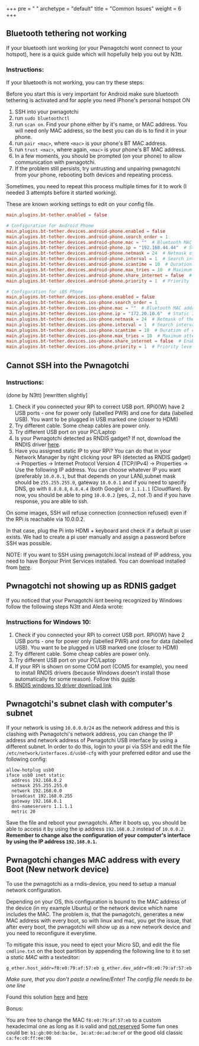 +++
pre = "<i class='fas fa-book-medical'></i> "
archetype = "default"
title = "Common Issues"
weight = 6
+++

## Bluetooth tethering not working

If your bluetooth isnt working (or your Pwnagotchi wont connect to your hotspot), here is a quick guide which will hopefully help you out by N3tt.

### Instructions:

If your bluetooth is not working, you can try these steps:

Before you start this is very important for Android make sure bluetooth tethering is activated and for apple you need iPhone's personal hotspot ON

1. SSH into your pwnagotchi
2. run `sudo bluetoothctl`
3. run `scan on`. Find your phone either by it's name, or MAC address. You will need only MAC address, so the best you can do is to find it in your phone.
4. run `pair <mac>`, where `<mac>` is your phone's BT MAC address.
5. run `trust <mac>`, where again, `<mac>` is your phone's BT MAC address.
6. In a few moments, you should be prompted (on your phone) to allow communication with pwnagotchi.
7. If the problem still persists, try untrusting and unpairing pwnagotchi from your phone, rebooting both devices and repeating process.

Sometimes, you need to repeat this process multiple times for it to work (I needed 3 attempts before it started working).

These are known working settings to edit on your config file.

```toml
main.plugins.bt-tether.enabled = false

# Configuration for Android Phone
main.plugins.bt-tether.devices.android-phone.enabled = false
main.plugins.bt-tether.devices.android-phone.search_order = 1
main.plugins.bt-tether.devices.android-phone.mac = ""  # Bluetooth MAC address of the Android phone
main.plugins.bt-tether.devices.android-phone.ip = "192.168.44.44"  # Static IP of the Pwnagotchi
main.plugins.bt-tether.devices.android-phone.netmask = 24  # Netmask of the PAN
main.plugins.bt-tether.devices.android-phone.interval = 1  # Search interval in minutes
main.plugins.bt-tether.devices.android-phone.scantime = 10  # Duration of each search in seconds
main.plugins.bt-tether.devices.android-phone.max_tries = 10  # Maximum attempts to find the phone
main.plugins.bt-tether.devices.android-phone.share_internet = false  # Enable internet sharing via Bluetooth
main.plugins.bt-tether.devices.android-phone.priority = 1  # Priority level for tethering
```

```toml
# Configuration for iOS Phone
main.plugins.bt-tether.devices.ios-phone.enabled = false
main.plugins.bt-tether.devices.ios-phone.search_order = 1
main.plugins.bt-tether.devices.ios-phone.mac = ""  # Bluetooth MAC address of the iOS phone
main.plugins.bt-tether.devices.ios-phone.ip = "172.20.10.6"  # Static IP of the Pwnagotchi when tethered to iOS
main.plugins.bt-tether.devices.ios-phone.netmask = 24  # Netmask of the PAN
main.plugins.bt-tether.devices.ios-phone.interval = 1  # Search interval in minutes
main.plugins.bt-tether.devices.ios-phone.scantime = 10  # Duration of each search in seconds
main.plugins.bt-tether.devices.ios-phone.max_tries = 10  # Maximum attempts to find the phone
main.plugins.bt-tether.devices.ios-phone.share_internet = false  # Enable internet sharing via Bluetooth
main.plugins.bt-tether.devices.ios-phone.priority = 1  # Priority level for tethering
```

## Cannot SSH into the Pwnagotchi

### Instructions:

(done by N3tt) [rewritten slightly]

1. Check if you connected your RPi to correct USB port. RPi0(W) have 2 USB ports - one for power only (labelled PWR) and one for data (labelled USB). You want to be plugged in USB marked one (closer to HDMI)
2. Try different cable. Some cheap cables are power only.
3. Try different USB port on your PC/Laptop
4. Is your Pwnagotchi detected as RNDIS gadget? If not, download the RNDIS driver [here](https://modclouddownloadprod.blob.core.windows.net/shared/mod-rndis-driver-windows.zip).
5. Have you assigned static IP to your RPi? You can do that in your Network Manager by right clicking your RPi (detected as RNDIS gadget) -> Properties -> Internet Protocol Version 4 (TCP/IPv4) -> Properties -> Use the following IP address. You can choose whatever IP you want (preferably `10.0.0.1`, but that depends on your LAN),subnet mask should be `255.255.255.0`, gateway `10.0.0.1` and if you need to specify DNS, go with `8.8.8.8`, `8.8.4.4` (both Google) or `1.1.1.1` (Cloudflare). By now, you should be able to ping `10.0.0.2` (yes, .2, not .1) and if you have response, you are able to ssh.

On some images, SSH will refuse connection (connection refused) even if the RPi is reachable via 10.0.0.2.

In that case, plug the Pi into HDMI + keyboard and check if a default pi user exists.
We had to create a pi user manually and assign a password before SSH was possible.

NOTE:
If you want to SSH using pwnagotchi.local instead of IP address, you need to have Bonjour Print Services installed. You can download installed from [here](https://support.apple.com/kb/DL999?viewlocale=en_US&locale=en_US).

## Pwnagotchi not showing up as RDNIS gadget

If you noticed that your Pwnagotchi isnt beeing recognized by Windows follow the following steps N3tt and Aleda wrote:

### Instructions for Windows 10:

1. Check if you connected your RPi to correct USB port. RPi0(W) have 2 USB ports - one for power only (labelled PWR) and one for data (labelled USB). You want to be plugged in USB marked one (closer to HDMI)
2. Try different cable. Some cheap cables are power only.
3. Try different USB port on your PC/Laptop
4. If your RPi is shown on some COM port (COM5 for example), you need to install RNDIS drivers (because Windows doesn't install those automatically for some reason). Follow this [guide](https://www.factoryforward.com/pi-zero-w-headless-setup-windows10-rndis-driver-issue-resolved/).
5. [RNDIS windows 10 driver download link](https://modclouddownloadprod.blob.core.windows.net/shared/mod-rndis-driver-windows.zip)

## Pwnagotchi's subnet clash with computer's subnet

If your network is using `10.0.0.0/24` as the network address and this is clashing with Pwnagotchi's network address, you can change the IP address and network address of Pwnagotchi USB interface by using a different subnet. In order to do this, login to your pi via SSH and edit the file `/etc/network/interfaces.d/usb0-cfg` with your preferred editor and use the following config:

```
allow-hotplug usb0
iface usb0 inet static
  address 192.168.0.2
  netmask 255.255.255.0
  network 192.168.0.0
  broadcast 192.168.0.255
  gateway 192.168.0.1
  dns-nameservers 1.1.1.1
  metric 20
```

Save the file and reboot your pwnagotchi. After it boots up, you should be able to access it by using the ip address `192.168.0.2` instead of `10.0.0.2`. **Remember to change also the configuration of your computer's interface by using the IP address `192.168.0.1`.**

## Pwnagotchi changes MAC address with every Boot (New network device)

To use the pwnagotchi as a rndis-device, you need to setup a manual network configuration.

Depending on your OS, this configuration is bound to the MAC address of the device (in my example Ubuntu) or the network device which name includes the MAC.
The problem is, that the pwnagotchi, generates a new MAC address with every boot, so with linux and mac, you get the issue, that after every boot, the pwnagotchi will show up as a new network device and you need to reconfigure it everytime.

To mitigate this issue, you need to eject your Micro SD, and edit the file `cmdline.txt` on the boot partition by appending the following line to it to set a _static MAC_ with a texteditor:

```
g_ether.host_addr=f8:e0:79:af:57:eb g_ether.dev_addr=f8:e0:79:af:57:eb 
```
*Make sure, that you don't paste a newline/Enter! The config file needs to be one line*

Found this solution [here](https://betweenmistakes.com/2019/11/09/rndis-ethernet-gadget-rpi0w/) and [here](https://forums.raspberrypi.com/viewtopic.php?p=1555672#p1556036)

Bonus:

You are free to change the MAC `f8:e0:79:af:57:eb` to a custom hexadecimal one as long as it is valid and [not reserved](https://www.iana.org/assignments/ethernet-numbers/ethernet-numbers.xml)
Some fun ones could be: `b1:gb:00:bd:ba:be, 1e:at:de:ad:be:ef` or the good old classic `ca:fe:c0:ff:ee:00` 
